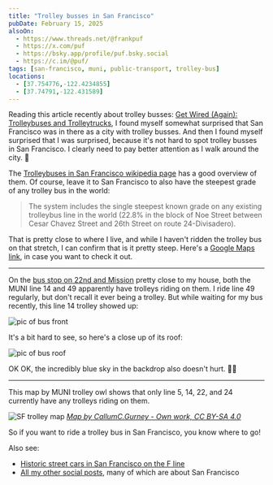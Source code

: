 ```yaml
---
title: "Trolley busses in San Francisco"
pubDate: February 15, 2025
alsoOn:
  - https://www.threads.net/@frankpuf
  - https://x.com/puf
  - https://bsky.app/profile/puf.bsky.social
  - https://c.im/@puf/
tags: [san-francisco, muni, public-transport, trolley-bus]
locations:
  - [37.754776,-122.4234855]
  - [37.74791,-122.431589]
---
```


Reading this article recently about trolley busses: [Get Wired (Again): Trolleybuses and Trolleytrucks][ltm-trolley], I found myself somewhat surprised that San Francisco was in there as a city with trolley busses. And then I found myself surprised that I was surprised, because it's not hard to spot trolley busses in San Francisco. I clearly need to pay better attention as I walk around the city. 🤯

The [Trolleybuses in San Francisco wikipedia page][wikipedia-trolley] has a good overview of them. Of course, leave it to San Francisco to also have the steepest grade of any trolley bus in the world:

> The system includes the single steepest known grade on any existing trolleybus line in the world (22.8% in the block of Noe Street between Cesar Chavez Street and 26th Street on route 24-Divisadero).

That is pretty close to where I live, and while I haven't ridden the trolley bus on that stretch, I can confirm that is it pretty steep. Here's a [Google Maps link][maps-steep], in case you want to check it out.

---

On the [bus stop on 22nd and Mission][bus-stop] pretty close to my house, both the MUNI line 14 and 49 apparently have trolleys riding on them. I ride line 49 regularly, but don't recall it ever being a trolley. But while waiting for my bus recently, this line 14 trolley showed up:

![pic of bus front](https://i.imgur.com/gn4Dflq.png)

It's a bit hard to see, so here's a close up of its roof:

![pic of bus roof](https://i.imgur.com/Z5AK4g9.png)

OK OK, the incredibly blue sky in the backdrop also doesn't hurt. 🙂🌞

---

This map by MUNI trolley owl shows that only line 5, 14, 22, and 24 currently have any trolleys riding on them. 

![SF trolley map](https://i.imgur.com/7rdlLyy.png)
*[Map by CallumC.Gurney - Own work, CC BY-SA 4.0](https://commons.wikimedia.org/w/index.php?curid=150786932)*

So if you want to ride a trolley bus in San Francisco, you know where to go!


Also see:

* [Historic street cars in San Francisco on the F line](/socials/2024-12-15-historic-street-cars-on-the-f-line)
* [All my other social posts](/socials), many of which are about San Francisco



[wikipedia-trolley]: https://en.wikipedia.org/wiki/Trolleybuses_in_San_Francisco
[ltm-trolley]: https://solar.lowtechmagazine.com/2009/07/get-wired-again-trolleybuses-and-trolleytrucks/
[maps-steep]: https://maps.app.goo.gl/QLEvcRbnL1TPArkz9
[bus-stop]: https://maps.app.goo.gl/W7H9tstckTNr7JcA6